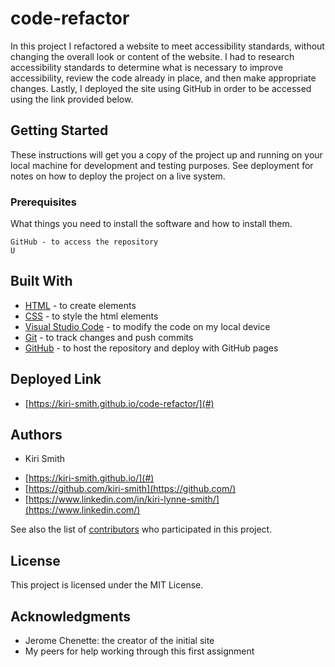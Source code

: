 # code-refactor

In this project I refactored a website to meet accessibility standards, without changing the overall look or content of the website. I had to research accessibility standards to determine what is necessary to improve accessibility, review the code already in place, and then make appropriate changes. Lastly, I deployed the site using GitHub in order to be accessed using the link provided below.

## Getting Started

These instructions will get you a copy of the project up and running on your local machine for development and testing purposes. See deployment for notes on how to deploy the project on a live system.

### Prerequisites

What things you need to install the software and how to install them.

```
GitHub - to access the repository
U

```


## Built With

* [HTML](https://developer.mozilla.org/en-US/docs/Web/HTML) - to create elements
* [CSS](https://developer.mozilla.org/en-US/docs/Web/CSS) - to style the html elements
* [Visual Studio Code](https://code.visualstudio.com/) - to modify the code on my local device
* [Git](https://git-scm.com/) - to track changes and push commits
* [GitHub](github.com) - to host the repository and deploy with GitHub pages

## Deployed Link

* [https://kiri-smith.github.io/code-refactor/](#)


## Authors

* Kiri Smith 

- [https://kiri-smith.github.io/](#)
- [https://github.com/kiri-smith](https://github.com/)
- [https://www.linkedin.com/in/kiri-lynne-smith/](https://www.linkedin.com/)

See also the list of [contributors](https://github.com/your/project/contributors) who participated in this project.

## License

This project is licensed under the MIT License.

## Acknowledgments

* Jerome Chenette: the creator of the initial site
* My peers for help working through this first assignment
